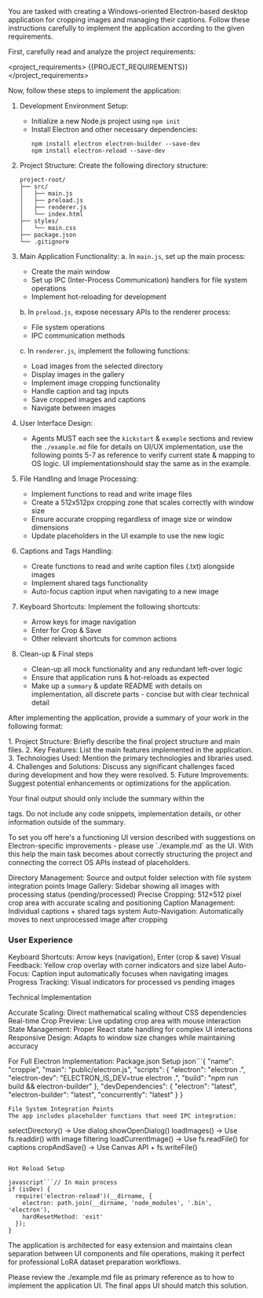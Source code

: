 You are tasked with creating a Windows-oriented Electron-based desktop application for cropping images and managing their captions. Follow these instructions carefully to implement the application according to the given requirements.

First, carefully read and analyze the project requirements:

<project_requirements>
{{PROJECT_REQUIREMENTS}}
</project_requirements>

Now, follow these steps to implement the application:

1. Development Environment Setup:
   - Initialize a new Node.js project using `npm init`
   - Install Electron and other necessary dependencies:
     ```
     npm install electron electron-builder --save-dev
     npm install electron-reload --save-dev
     ```

2. Project Structure:
   Create the following directory structure:
   ```
   project-root/
   ├── src/
   │   ├── main.js
   │   ├── preload.js
   │   ├── renderer.js
   │   └── index.html
   ├── styles/
   │   └── main.css
   ├── package.json
   └── .gitignore
   ```

3. Main Application Functionality:
   a. In `main.js`, set up the main process:
      - Create the main window
      - Set up IPC (Inter-Process Communication) handlers for file system operations
      - Implement hot-reloading for development

   b. In `preload.js`, expose necessary APIs to the renderer process:
      - File system operations
      - IPC communication methods

   c. In `renderer.js`, implement the following functions:
      - Load images from the selected directory
      - Display images in the gallery
      - Implement image cropping functionality
      - Handle caption and tag inputs
      - Save cropped images and captions
      - Navigate between images

4. User Interface Design:
   - Agents MUST each see the `kickstart` & `example` sections and review the `./example.md` file for details on UI/UX implementation, use the following points 5-7 as reference to verify current state & mapping to OS logic. UI implementationshould stay the same as in the example.

5. File Handling and Image Processing:
   - Implement functions to read and write image files
   - Create a 512x512px cropping zone that scales correctly with window size
   - Ensure accurate cropping regardless of image size or window dimensions
   - Update placeholders in the UI example to use the new logic

6. Captions and Tags Handling:
   - Create functions to read and write caption files (.txt) alongside images
   - Implement shared tags functionality
   - Auto-focus caption input when navigating to a new image

7. Keyboard Shortcuts:
   Implement the following shortcuts:
   - Arrow keys for image navigation
   - Enter for Crop & Save
   - Other relevant shortcuts for common actions

8. Clean-up & Final steps
   - Clean-up all mock functionality and any redundant left-over logic
   - Ensure that application runs & hot-reloads as expected
   - Make up a `summary` & update README with details on implementation, all discrete parts - concise but with clear technical detail

After implementing the application, provide a summary of your work in the following format:

<summary>
1. Project Structure: Briefly describe the final project structure and main files.
2. Key Features: List the main features implemented in the application.
3. Technologies Used: Mention the primary technologies and libraries used.
4. Challenges and Solutions: Discuss any significant challenges faced during development and how they were resolved.
5. Future Improvements: Suggest potential enhancements or optimizations for the application.
</summary>

Your final output should only include the summary within the <summary> tags. Do not include any code snippets, implementation details, or other information outside of the summary.

<kickstart>
To set you off here's a functioning UI version described with suggestions on Electron-specific improvements - please use `./example.md` as the UI. With this help the main task becomes about correctly structuring the project and connecting the correct OS APIs instead of placeholders.

Directory Management: Source and output folder selection with file system integration points
Image Gallery: Sidebar showing all images with processing status (pending/processed)
Precise Cropping: 512×512 pixel crop area with accurate scaling and positioning
Caption Management: Individual captions + shared tags system
Auto-Navigation: Automatically moves to next unprocessed image after cropping

### User Experience

Keyboard Shortcuts: Arrow keys (navigation), Enter (crop & save)
Visual Feedback: Yellow crop overlay with corner indicators and size label
Auto-Focus: Caption input automatically focuses when navigating images
Progress Tracking: Visual indicators for processed vs pending images

Technical Implementation

Accurate Scaling: Direct mathematical scaling without CSS dependencies
Real-time Crop Preview: Live updating crop area with mouse interaction
State Management: Proper React state handling for complex UI interactions
Responsive Design: Adapts to window size changes while maintaining accuracy

For Full Electron Implementation:
Package.json Setup
json```{
  "name": "croppie",
  "main": "public/electron.js",
  "scripts": {
    "electron": "electron .",
    "electron-dev": "ELECTRON_IS_DEV=true electron .",
    "build": "npm run build && electron-builder"
  },
  "devDependencies": {
    "electron": "latest",
    "electron-builder": "latest",
    "concurrently": "latest"
  }
}
```
File System Integration Points
The app includes placeholder functions that need IPC integration:
```
selectDirectory() → Use dialog.showOpenDialog()
loadImages() → Use fs.readdir() with image filtering
loadCurrentImage() → Use fs.readFile() for captions
cropAndSave() → Use Canvas API + fs.writeFile()
```

Hot Reload Setup

javascript```// In main process
if (isDev) {
  require('electron-reload')(__dirname, {
    electron: path.join(__dirname, 'node_modules', '.bin', 'electron'),
    hardResetMethod: 'exit'
  });
}
```

The application is architected for easy extension and maintains clean separation between UI components and file operations, making it perfect for professional LoRA dataset preparation workflows.
</kickstart> 

<example>
Please review the ./example.md file as primary reference as to how to implement the application UI. The final apps UI should match this solution.
</example>